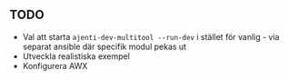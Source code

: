 TODO
----

- Val att starta `ajenti-dev-multitool --run-dev` i stället för vanlig - via separat ansible där specifik modul pekas ut
- Utveckla realistiska exempel
- Konfigurera AWX
